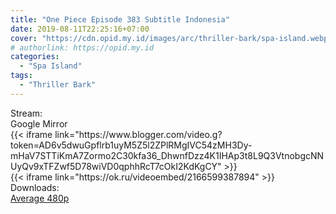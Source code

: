 ```yaml
---
title: "One Piece Episode 383 Subtitle Indonesia"
date: 2019-08-11T22:25:16+07:00
cover: "https://cdn.opid.my.id/images/arc/thriller-bark/spa-island.webp" # Optional, cover
# authorlink: https://opid.my.id
categories:
  - "Spa Island"
tags:
  - "Thriller Bark"
---
```

<div class="ui menu violet borderless inverted">
  <div class="header item active">
        Stream:
    </div>
  <a class="active item" data-tab="google">
    <i class="google drive icon"></i> Google
  </a>
  <a class="item nounderline" data-tab="mirror">
    <i class="odnoklassniki icon"></i> Mirror
  </a>
</div>
<div class="ui bottom attached tab segment active" style="border:0 !important;" data-tab="google">
{{< iframe link="https://www.blogger.com/video.g?token=AD6v5dwuGpflrb1uyM5Z5l2ZPlRMgIVC54zMH3Dy-mHaV7STTiKmA7Zormo2C30kfa36_DhwnfDzz4K1IHAp3t8L9Q3VtnobgcNNUyQv9xTFZwf5D78wiVD0qphhRcT7cOkI2KdKgCY" >}}
</div>
<div class="ui bottom attached tab segment" style="border:0 !important;" data-tab="mirror">
{{< iframe link="https://ok.ru/videoembed/2166599387894" >}}
</div>
<div class="ui menu violet borderless inverted">
  <div class="header item active">
        Downloads:
    </div>
  <a class="item nounderline" href="https://ouo.io/w12wDfs" target="_blank" rel="dofollow"><i class="google drive icon"></i>
    Average 480p</a>
</div>